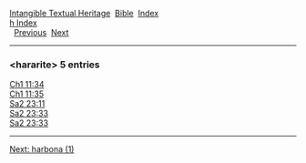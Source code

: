 [Intangible Textual Heritage](../../index)  [Bible](../index) 
[Index](index)   
[h Index](_h_)  
  [Previous](c05135)  [Next](c05137) 

------------------------------------------------------------------------

### &lt;hararite&gt; 5 entries

[Ch1 11:34](../kjv/ch1011.htm#034)  
[Ch1 11:35](../kjv/ch1011.htm#035)  
[Sa2 23:11](../kjv/sa2023.htm#011)  
[Sa2 23:33](../kjv/sa2023.htm#033)  
[Sa2 23:33](../kjv/sa2023.htm#033)  

------------------------------------------------------------------------

[Next: harbona (1)](c05137)
